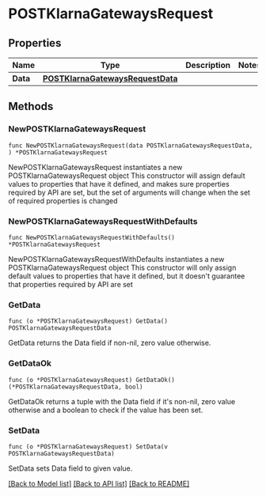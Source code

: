 # POSTKlarnaGatewaysRequest

## Properties

Name | Type | Description | Notes
------------ | ------------- | ------------- | -------------
**Data** | [**POSTKlarnaGatewaysRequestData**](POSTKlarnaGatewaysRequestData.md) |  | 

## Methods

### NewPOSTKlarnaGatewaysRequest

`func NewPOSTKlarnaGatewaysRequest(data POSTKlarnaGatewaysRequestData, ) *POSTKlarnaGatewaysRequest`

NewPOSTKlarnaGatewaysRequest instantiates a new POSTKlarnaGatewaysRequest object
This constructor will assign default values to properties that have it defined,
and makes sure properties required by API are set, but the set of arguments
will change when the set of required properties is changed

### NewPOSTKlarnaGatewaysRequestWithDefaults

`func NewPOSTKlarnaGatewaysRequestWithDefaults() *POSTKlarnaGatewaysRequest`

NewPOSTKlarnaGatewaysRequestWithDefaults instantiates a new POSTKlarnaGatewaysRequest object
This constructor will only assign default values to properties that have it defined,
but it doesn't guarantee that properties required by API are set

### GetData

`func (o *POSTKlarnaGatewaysRequest) GetData() POSTKlarnaGatewaysRequestData`

GetData returns the Data field if non-nil, zero value otherwise.

### GetDataOk

`func (o *POSTKlarnaGatewaysRequest) GetDataOk() (*POSTKlarnaGatewaysRequestData, bool)`

GetDataOk returns a tuple with the Data field if it's non-nil, zero value otherwise
and a boolean to check if the value has been set.

### SetData

`func (o *POSTKlarnaGatewaysRequest) SetData(v POSTKlarnaGatewaysRequestData)`

SetData sets Data field to given value.



[[Back to Model list]](../README.md#documentation-for-models) [[Back to API list]](../README.md#documentation-for-api-endpoints) [[Back to README]](../README.md)


